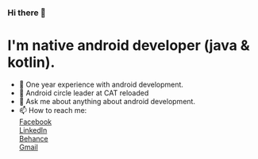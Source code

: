 ### Hi there 👋

# I'm native android developer (java & kotlin).

- 🔭 One year experience with android development.
- :star2: Android circle leader at CAT reloaded
- 💬 Ask me about anything about android development.
- 📫 How to reach me:   
[Facebook](https://www.facebook.com/A.4e7ata)  
[LinkedIn](https://www.linkedin.com/in/ahmed-shehata-b29b2a149/)  
[Behance](https://www.behance.net/ahmedshehata7)  
[Gmail](ahamdyshehata7@gmail.com)  


